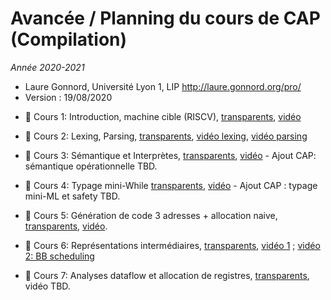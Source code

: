 # Avancée / Planning du cours de CAP (Compilation)
_Année 2020-2021_

* Laure Gonnord, Université Lyon 1, LIP http://laure.gonnord.org/pro/
* Version : 19/08/2020

- :book: Cours 1:
Introduction, machine cible (RISCV), [transparents](https://compil-lyon.gitlabpages.inria.fr/mif08-20/capmif_cours01_intro_et_archi.pdf), [vidéo](https://www.youtube.com/watch?v=zGifE8MfPWA)

- :book: Cours 2:
Lexing, Parsing, [transparents](https://compil-lyon.gitlabpages.inria.fr/mif08-20/capmif_cours02_lexing_parsing.pdf), [vidéo lexing](https://www.youtube.com/watch?v=UlUTSsOA9Qc), [vidéo parsing](https://www.youtube.com/watch?v=y9MrfDzrAmA)

- :book: Cours 3: Sémantique et Interprètes, [transparents](https://compil-lyon.gitlabpages.inria.fr/mif08-20/capmif_cours03_interpreters.pdf), [vidéo](https://youtu.be/8PYhBsgRO6g) - Ajout CAP:  sémantique opérationnelle TBD.

- :book: Cours 4: Typage mini-While [transparents](https://compil-lyon.gitlabpages.inria.fr/mif08-20/capmif_cours04_typing.pdf), [vidéo](https://youtu.be/2A-hQy_6YlE) - Ajout CAP : typage mini-ML et safety TBD.

- :book: Cours 5: Génération de code 3 adresses + allocation naive, [transparents](https://compil-lyon.gitlabpages.inria.fr/mif08-20/capmif_cours05_3ad_codegen.pdf), [vidéo](https://youtu.be/m2x7leFnCN4).

- :book: Cours 6: Représentations intermédiaires, [transparents](https://compil-lyon.gitlabpages.inria.fr/mif08-20/capmif_cours06_irs.pdf),   [vidéo 1](https://www.youtube.com/watch?v=dD9bRhLfykM) ; [vidéo 2: BB scheduling](https://www.youtube.com/watch?v=Xico_JTK3XQ)
	
- :book: Cours 7: Analyses dataflow et allocation de registres, [transparents](https://compil-lyon.gitlabpages.inria.fr/mif08-20/capmif_cours07_regalloc.pdf), vidéo TBD.
